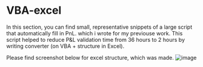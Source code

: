 # VBA-excel
In this section, you can find small, representative snippets of a large script that automatically fill in PnL. which i wrote for my previouse work.
This script helped to reduce P&L validation time from 36 hours to 2 hours by writing converter (on VBA + structure in Excel).

Please find screenshot below for excel structure, which was made.
![image](https://github.com/kioneta/VBA-excel-/assets/110675077/a56164ed-6144-4419-9b84-6cc96c92dbd0)

